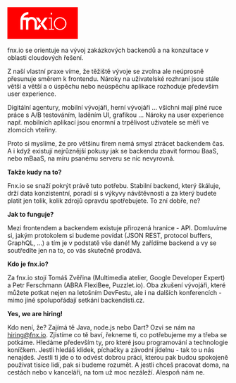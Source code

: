 <img src="/images/logos/fnxio.svg" style="width: 160px;"/>

fnx.io se orientuje na vývoj zakázkových backendů a na konzultace v oblasti cloudových řešení.


Z naší vlastní praxe víme, že těžiště vývoje se zvolna ale neúprosně přesunuje směrem k frontendu. Nároky na uživatelské rozhraní jsou stále větší a větší a o úspěchu nebo neúspěchu aplikace rozhoduje především user experience.


Digitální agentury, mobilní vývojáři, herní vývojáři … všichni mají plné ruce práce s A/B testováním, laděním UI, grafikou … Nároky na user experience např. mobilních aplikací jsou enormní a trpělivost uživatele se měří ve zlomcích vteřiny.


Proto si myslíme, že pro většinu firem nemá smysl ztrácet backendem čas. A i když existují nejrůznější pokusy jak se backendu zbavit formou BaaS, nebo mBaaS, na míru psanému serveru se nic nevyrovná.


__Takže kudy na to?__

Fnx.io se snaží pokrýt právě tuto potřebu. Stabilní backend, který škáluje, drží data konzistentní, poradí si s výkyvy návštěvnosti a za který budete platit jen tolik, kolik zdrojů opravdu spotřebujete. To zní dobře, ne?


__Jak to funguje?__

Mezi frontendem a backendem existuje přirozená hranice - API. Domluvíme si, jakým protokolem si budeme povídat (JSON REST, protocol buffers, GraphQL, …) a tím je v podstatě vše dané! My zařídíme backend a vy se soutředíte jen na to, co vás skutečně prodává.


__Kdo je fnx.io?__

Za fnx.io stojí Tomáš Zvěřina (Multimedia atelier, Google Developer Expert) a Petr Ferschmann (ABRA FlexiBee, Puzzlet.io). Oba zkušení vývojáři, které můžete potkat nejen na letošním DevFestu, ale i na dalších konferencích - mimo jiné spolupořádají setkání backendisti.cz.


__Yes, we are hiring!__

Kdo není, že? Zajímá tě Java, node.js nebo Dart? Ozvi se nám na hiring@fnx.io. Zjistíme co tě baví, řekneme ti, co potřebujeme my a třeba se potkáme. Hledáme především ty, pro které jsou programování a technologie koníčkem. Jestli hledáš klídek, píchačky a závodní jídelnu - tak to u nás nenajdeš. Jestli ti jde o to odvést dobrou práci, kterou pak budou spokojeně používat tisíce lidí, pak si budeme rozumět. A jestli chceš pracovat doma, na cestách nebo v kanceláři, na tom už moc nezáleží. Alespoň nám ne.
